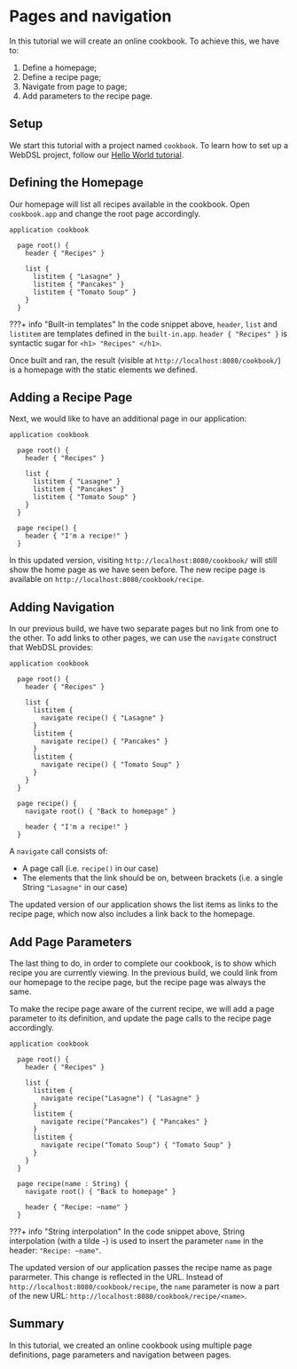 # Pages and navigation

In this tutorial we will create an online cookbook. To achieve this, we have to:

1. Define a homepage;
2. Define a recipe page;
3. Navigate from page to page;
4. Add parameters to the recipe page.

## Setup

We start this tutorial with a project named `cookbook`. To learn how to set up a WebDSL project, follow our [Hello World tutorial](../hello-world).

## Defining the Homepage

Our homepage will list all recipes available in the cookbook. Open `cookbook.app` and change the root page accordingly.

```linenums="1"
application cookbook

  page root() {
    header { "Recipes" }

    list {
      listitem { "Lasagne" }
      listitem { "Pancakes" }
      listitem { "Tomato Soup" }
    }
  }
```

???+ info "Built-in templates"
    In the code snippet above, `header`, `list` and `listitem` are templates defined in the `built-in.app`. `header { "Recipes" }` is syntactic sugar for `<h1> "Recipes" </h1>`.

Once built and ran, the result (visible at `http://localhost:8080/cookbook/`) is a homepage with the static elements we defined.

## Adding a Recipe Page

Next, we would like to have an additional page in our application:

```linenums="1"
application cookbook

  page root() {
    header { "Recipes" }

    list {
      listitem { "Lasagne" }
      listitem { "Pancakes" }
      listitem { "Tomato Soup" }
    }
  }

  page recipe() {
    header { "I'm a recipe!" }
  }
```

In this updated version, visiting `http://localhost:8080/cookbook/` will still show the home page as we have seen before. The new recipe page is available on `http://localhost:8080/cookbook/recipe`.

## Adding Navigation

In our previous build, we have two separate pages but no link from one to the other. To add links to other pages, we can use the `navigate` construct that WebDSL provides:

```linenums="1"
application cookbook

  page root() {
    header { "Recipes" }

    list {
      listitem {
        navigate recipe() { "Lasagne" }
      }
      listitem {
        navigate recipe() { "Pancakes" }
      }
      listitem {
        navigate recipe() { "Tomato Soup" }
      }
    }
  }

  page recipe() {
    navigate root() { "Back to homepage" }

    header { "I'm a recipe!" }
  }
```

A `navigate` call consists of:

- A page call (i.e. `recipe()` in our case)
- The elements that the link should be on, between brackets (i.e. a single String `"Lasagne"` in our case)

The updated version of our application shows the list items as links to the recipe page, which now also includes a link back to the homepage.

## Add Page Parameters

The last thing to do, in order to complete our cookbook, is to show which recipe you are currently viewing. In the previous build, we could link from our homepage to the recipe page, but the recipe page was always the same.

To make the recipe page aware of the current recipe, we will add a page parameter to its definition, and update the page calls to the recipe page accordingly.

```linenums="1"
application cookbook

  page root() {
    header { "Recipes" }

    list {
      listitem {
        navigate recipe("Lasagne") { "Lasagne" }
      }
      listitem {
        navigate recipe("Pancakes") { "Pancakes" }
      }
      listitem {
        navigate recipe("Tomato Soup") { "Tomato Soup" }
      }
    }
  }

  page recipe(name : String) {
    navigate root() { "Back to homepage" }

    header { "Recipe: ~name" }
  }
```

???+ info "String interpolation"
    In the code snippet above, String interpolation (with a tilde `~`) is used to insert the parameter `name` in the header: `"Recipe: ~name"`.

The updated version of our application passes the recipe name as page pararmeter. This change is reflected in the URL. Instead of `http://localhost:8080/cookbook/recipe`, the `name` parameter is now a part of the new URL: `http://localhost:8080/cookbook/recipe/<name>`.

## Summary

In this tutorial, we created an online cookbook using multiple page definitions, page parameters and navigation between pages.
